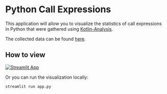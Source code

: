 # Python Call Expressions
This application will allow you to visualize the statistics of call expressions in Python that were gathered using [Kotlin-Analysis](https://github.com/JetBrains-Research/Kotlin-Analysis).

The collected data can be found [here](../../resources/call_expressions/data).

## How to view
[![Streamlit App](https://static.streamlit.io/badges/streamlit_badge_black_white.svg)](https://share.streamlit.io/girz0n/kotlin-analysis-visualization/main/src/python_call_expressions/app.py)

Or you can run the visualization locally:
```bash
streamlit run app.py
```
